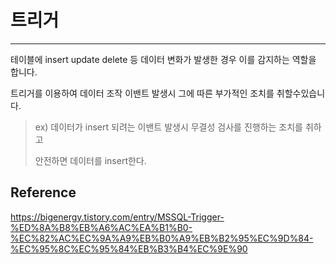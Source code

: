 # 트리거

---

테이블에 insert update delete 등 데이터 변화가 발생한 경우 이를 감지하는 역할을 합니다.

트리거를 이용하여 데이터 조작 이밴트 발생시 그에 따른 부가적인 조치를 취할수있습니다.

> ex) 데이터가 insert 되려는 이밴트 발생시 무결성 검사를 진행하는 조치를 취하고
>
> 안전하면 데이터를 insert한다.



## Reference

https://bigenergy.tistory.com/entry/MSSQL-Trigger-%ED%8A%B8%EB%A6%AC%EA%B1%B0-%EC%82%AC%EC%9A%A9%EB%B0%A9%EB%B2%95%EC%9D%84-%EC%95%8C%EC%95%84%EB%B3%B4%EC%9E%90

